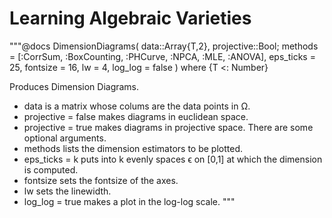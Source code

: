 # Learning Algebraic Varieties

"""@docs
DimensionDiagrams(
    data::Array{T,2},
    projective::Bool;
    methods  = [:CorrSum, :BoxCounting, :PHCurve, :NPCA, :MLE, :ANOVA],
    eps_ticks = 25,
    fontsize = 16,
    lw = 4,
    log_log = false
    ) where {T <: Number}

Produces Dimension Diagrams.
* data is a matrix whose colums are the data points in Ω.
* projective = false makes diagrams in euclidean space.
* projective = true makes diagrams in projective space.
There are some optional arguments.
* methods lists the dimension estimators to be plotted.
* eps_ticks = k puts into k evenly spaces ϵ on [0,1] at which the dimension is computed.
* fontsize sets the fontsize of the axes.
* lw sets the linewidth.
* log_log = true makes a plot in the log-log scale.
"""
